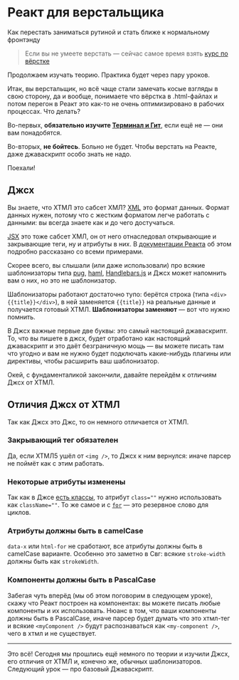 # Реакт для верстальщика
Как перестать заниматься рутиной и стать ближе к нормальному фронтэнду

> Если вы не умеете верстать — сейчас самое время взять [курс по вёрстке](https://erodionov.ru/courses/verstka)

Продолжаем изучать теорию. Практика будет через пару уроков.

Итак, вы верстальщик, но всё чаще стали замечать косые взгляды в свою сторону, да и вообще, понимаете что вёрстка в .html-файлах и потом перегон в Реакт это как-то не очень оптимизировано в рабочих процессах. Что делать?

Во-первых, **обязательно изучите [Терминал и Гит](https://erodionov.ru/courses/verstka/FhTKluFzm7/Z85TwJEQNd)**, если ещё не — они вам понадобятся.

Во-вторых, **не бойтесь**. Больно не будет. Чтобы верстать на Реакте, даже джаваскрипт особо знать не надо.

Поехали!

## Джсх

Вы знаете, что ХТМЛ это сабсет ХМЛ? [XML](https://en.wikipedia.org/wiki/XML) это формат данных. Формат данных нужен, потому что с жестким форматом легче работать с данными: вы всегда знаете как и до чего достучаться.

[JSX](https://facebook.github.io/jsx/) это тоже сабсет ХМЛ, он от него отнаследовал открывающие и закрывающие теги, ну и атрибуты в них. В [документации Реакта](https://reactjs.org/docs/introducing-jsx.html) об этом подробно рассказано со всеми примерами.

Скорее всего, вы слышали (или даже использовали) про всякие шаблонизаторы типа [pug](https://pugjs.org), [haml](http://haml.info/), [Handlebars.js](https://handlebarsjs.com/) и Джсх может напомнить вам о них, но это не шаблонизатор.

Шаблонизаторы работают достаточно тупо: берётся строка (типа `<div>{{title}}</div>`), в ней заменяется `{{title}}` на реальные данные и получается готовый ХТМЛ. **Шаблонизаторы заменяют** — вот что нужно помнить.

В Джсх важные первые две буквы: это самый настоящий джаваскрипт. То, что вы пишете в джсх, будет отработано как настоящий джаваскрипт и это даёт безграничную мощь — вы можете писать там что угодно и вам не нужно будет подключать какие-нибудь плагины или директивы, чтобы расширить ваш шаблонизатор.

Окей, с фундаменталикой закончили, давайте перейдём к отличиям Джсх от ХТМЛ.

## Отличия Джсх от ХТМЛ

Так как Джсх это Джс, то он немного отличается от ХТМЛ.

### Закрывающий тег обязателен

Да, если ХТМЛ5 ушёл от `<img />`, то Джсх к ним вернулся: иначе парсер не поймёт как с этим работать.

### Некоторые атрибуты изменены

Так как в Джсе [есть классы](https://developer.mozilla.org/en/docs/Web/JavaScript/Reference/Classes), то атрибут `class=""` нужно использовать как `className=""`. То же самое и с [`for`](https://developer.mozilla.org/en-US/docs/Web/JavaScript/Reference/Statements/for) — это резервное слово для циклов.

### Атрибуты должны быть в camelCase

`data-x` или `html-for` не сработают, все атрибуты должны быть в camelCase варианте. Особенно это заметно в Свг: всякие `stroke-width` должны быть как `strokeWidth`.

### Компоненты должны быть в PascalCase

Забегая чуть вперёд (мы об этом поговорим в следующем уроке), скажу что Реакт построен на компонентах: вы можете писать любые компоненты и их использовать. Нюанс в том, что ваши компоненты должны быть в PascalCase, иначе парсер будет думать что это хтмл-тег и всякие `<myComponent />` будут распознаваться как `<my-component />`, чего в хтмл и не существует.

---

Это всё! Сегодня мы прошлись ещё немного по теории и изучили Джсх, его отличия от ХТМЛ и, конечно же, обычных шаблонизаторов. Следующий урок — про базовый Джаваскрипт.
